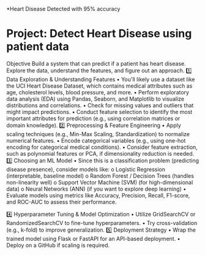 *Heart Disease Detected with 95% accuracy

# Project: Detect Heart Disease using patient data 
Objective
Build a system that can predict if a patient has heart disease. Explore the data, understand the features, and figure out an approach. 
1️⃣   Data Exploration & Understanding Features
•	You'll likely use a dataset like the UCI Heart Disease Dataset, which contains medical attributes such as age, cholesterol levels, blood pressure, and more.
•	Perform exploratory data analysis (EDA) using Pandas, Seaborn, and Matplotlib to visualize distributions and correlations.
•	Check for missing values and outliers that might impact predictions.
•	Conduct feature selection to identify the most important attributes for prediction (e.g., using correlation matrices or domain knowledge).
2️⃣   Preprocessing & Feature Engineering
•	Apply scaling techniques (e.g., Min-Max Scaling, Standardization) to normalize numerical features.
•	Encode categorical variables (e.g., using one-hot encoding for categorical medical conditions).
•	Consider feature extraction, such as polynomial features or PCA, if dimensionality reduction is needed.
3️⃣   Choosing an ML Model
•	Since this is a classification problem (predicting disease presence), consider models like:
o	Logistic Regression (interpretable, baseline model)
o	Random Forest / Decision Trees (handles non-linearity well)
o	Support Vector Machine (SVM) (for high-dimensional data)
o	Neural Networks (ANN) (if you want to explore deep learning)
•	Evaluate models using metrics like Accuracy, Precision, Recall, F1-score, and ROC-AUC to assess their performance.

4️⃣   Hyperparameter Tuning & Model Optimization
•	Utilize GridSearchCV or RandomizedSearchCV to fine-tune hyperparameters.
•	Try cross-validation (e.g., k-fold) to improve generalization.
5️⃣   Deployment Strategy
•	Wrap the trained model using Flask or FastAPI for an API-based deployment.
•	Deploy on a GitHub if scaling is required.

